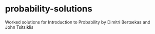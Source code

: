 # probability-solutions
Worked solutions for Introduction to Probability by Dimitri Bertsekas and John Tsitsiklis

